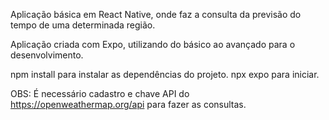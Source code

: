 Aplicação básica em React Native, onde faz a consulta da previsão do tempo de uma determinada região.

Aplicação criada com Expo, utilizando do básico ao avançado para o desenvolvimento.

npm install para instalar as dependências do projeto.
npx expo para iniciar.

OBS: É necessário cadastro e chave API do https://openweathermap.org/api para fazer as consultas.
